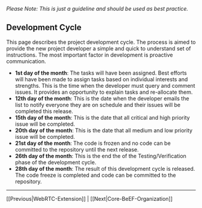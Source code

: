 _Please Note: This is just a guideline and should be used as best practice._

## Development Cycle

This page describes the project development cycle. The process is aimed to provide the new project developer a simple and quick to understand set of instructions. The most important factor in development is proactive communication. 

* **1st day of the month**: The tasks will have been assigned. Best efforts will have been made to assign tasks based on individual interests and strengths. This is the time when the developer must query and comment issues. It provides an opportunity to explain tasks and re-allocate them.  
* **12th day of the month**: This is the date when the developer emails the list to notify everyone they are on schedule and their issues will be completed this release. 
* **15th day of the month**: This is the date that all critical and high priority issue will be completed. 
* **20th day of the month**: This is the date that all medium and low priority issue will be completed.
* **21st day of the month**: The code is frozen and no code can be committed to the repository until the next release. 
* **26th day of the month**: This is the end the of the Testing/Verification phase of the development cycle. 
* **28th day of the month**: The result of this development cycle is released. The code freeze is completed and code can be committed to the repository.

***

[[Previous|WebRTC-Extension]] | [[Next|Core-BeEF-Organization]]